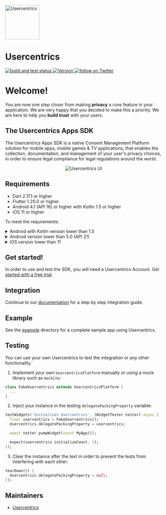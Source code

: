 <img src="https://i.ibb.co/Pr2KmHg/uc-logo.png" height="110" alt="Usercentrics" />

# Usercentrics

<p align="left">
  <a href="https://github.com/Usercentrics/flutter-sdk/actions/workflows/ci.yml">
    <img alt="build and test status" src="https://github.com/Usercentrics/flutter-sdk/actions/workflows/ci.yml/badge.svg">
  </a>
  <a href="https://pub.dev/packages/usercentrics_sdk">
    <img alt="Version" src="https://img.shields.io/pub/v/usercentrics_sdk">
  </a>
  <a href="https://twitter.com/intent/follow?screen_name=usercentrics">
    <img src="https://img.shields.io/twitter/follow/usercentrics?style=social&logo=twitter"
            alt="follow on Twitter">
  </a>
</p>


# Welcome!

You are now one step closer from making **privacy** a core feature in your application. We are very happy that you decided to make this a priority. We are here to help you **build trust** with your users.

## The Usercentrics Apps SDK
The Usercentrics Apps SDK is a native Consent Management Platform solution for mobile apps, mobile games & TV applications, that enables the collection, documentation, and management of your user's privacy choices, in order to ensure legal compliance for legal regulations around the world.

<p align="center">
<img src="https://docs.usercentrics.com/cmp_in_app_sdk/latest/assets/media/predefinedUI.png" alt="Usercentrics UI" />
</p>

## Requirements

* Dart 2.17.1 or higher
* Flutter 1.20.0 or higher
* Android 4.1 (API 16) or higher with Kotlin 1.5 or higher
* iOS 11 or higher

To meet the requirements:

<details>
<summary>Android with Kotlin version lower than 1.5</summary>
<p>

If you have an incompatible Kotlin version you may see the following error when you run app on Android:

```
e: Incompatible classes were found in dependencies. Remove them from the classpath or use '-Xskip-metadata-version-check' to suppress errors
```

This error is easy to solve, you only need to increase the version that is usually in the `android/build.gradle` file. Use a recent stable Kotlin version, for example: `1.5.31`.

![build.gradle](https://i.ibb.co/vBv9Tcy/kotlin-version.png)

</p>
</details>  

<details>
<summary>Android version lower than 5.0 (API 21)</summary>
<p>

If you support an Android version lower than 5.0 (API 21) and you don't have the [multidex](https://developer.android.com/studio/build/multidex) enabled in your project, you may see the following error when you run your app on Android:

```
D8: Cannot fit requested classes in a single dex file (# methods: 66055 > 65536)
```

You can change the minimum version of your application to 5.0 (API 21). That configuration is usually in the `android/app/build.gradle` file. Make sure that `minSdkVersion` is `21` or higher.

![Multidex dependency](https://i.ibb.co/HXrzbWw/multidex-version.png)

Although Android 5.0 version already supports 99% of all devices, if you still want to have support for Android 4.1 (API 16) you have to do the following:

1. Add the multidex library to your application dependencies that is usually in the `android/app/build.gradle` file.

```groovy
implementation "androidx.multidex:multidex:2.0.1"
```

![Multidex dependency](https://i.ibb.co/m9Y0YKx/multidex-dep.png)

2. Enable the option in the application build `defaultConfig`. It is usually in the same `android/app/build.gradle` file.

```groovy
multiDexEnabled true
```

![Multidex enabled](https://i.ibb.co/9pHd0DS/multidex-enabled.png)

3. Make your application class initialize multidex. There are several options to do that, in Flutter the easiest way is to add it to the manifest. The manifest is usually located at `android/app/src/main/AndroidManifest.xml`.

```groovy
android:name="androidx.multidex.MultiDexApplication"
```

![Multidex application](https://i.ibb.co/41zFWt5/multidex-application.png)

</p>
</details>

<details>
<summary>iOS version lower than 11</summary>
<p>

If you have a iOS target version lower than **11** or you have no version at all (it defaults to version 9) you may see the following error when you run your app on iOS:

```
[!] Automatically assigning platform `iOS` with version `9.0` on target `Runner` because no platform was specified. Please specify a platform for this target in your Podfile. See `https://guides.cocoapods.org/syntax/podfile.html#platform`.
```

This error is easy to solve, you have to do the following:

1. Define or increase the version of your Podfile at least to version 11. It is usually located at `ios/Podfile`.

```ruby
platform :ios, '11.0'
```

![Podfile](https://i.ibb.co/rxScM0n/ios-target-podfile.png)

2. Run `flutter pub get` again and open the iOS project using Xcode. It is usually located at `ios/Runner.xcworkspace`. Now, you have to select the `Runner` project and change the `Deployment Target` to the same version.

![Xcode Project](https://i.ibb.co/CJ6tRq3/ios-target-project.png)

</p>
</details>

## Get started!

In order to use and test the SDK, you will need a Usercentrics Account. Get [started with a free trial](https://usercentrics.com/in-app-sdk/).

## Integration

Continue to our [documentation](https://usercentrics.com/docs/apps/intro/) for a step by step integration guide.

## Example

See the [example](https://github.com/Usercentrics/flutter-sdk/tree/master/example) directory for a complete sample app using Usercentrics.

## Testing

You can use your own Usercentrics to test the integration or any other functionality. 

1. Implement your own `UsercentricsPlatform` manually or using a mock library such as `mockito`:

```dart
class FakeUsercentrics extends UsercentricsPlatform {
  ...
}
```

2. Inject your instance in the testing `delegatePackingProperty` variable:

```dart
testWidgets('Initializes Usercentrics', (WidgetTester tester) async {
  final usercentrics = FakeUsercentrics();
  Usercentrics.delegatePackingProperty = usercentrics;

  await tester.pumpWidget(const MyApp());

  expect(usercentrics.initializeCount, 1);
});
```

3. Clear the instance after the test in order to prevent the tests from interfering with each other:
```dart
tearDown(() {
  Usercentrics.delegatePackingProperty = null;
});
```

## Maintainers
- [Usercentrics](https://github.com/Usercentrics)
